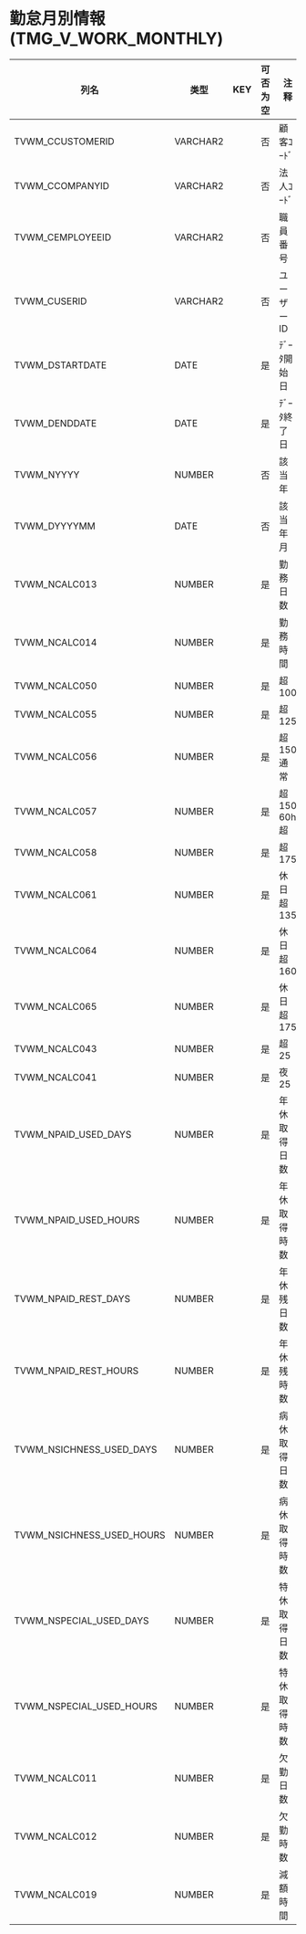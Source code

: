 # 勤怠月別情報(TMG_V_WORK_MONTHLY)
| 列名   | 类型   | KEY  | 可否为空 | 注释   |
| ---- | ---- | ---- | ---- | ---- |
|TVWM_CCUSTOMERID|VARCHAR2||否|顧客ｺｰﾄﾞ|
|TVWM_CCOMPANYID|VARCHAR2||否|法人ｺｰﾄﾞ|
|TVWM_CEMPLOYEEID|VARCHAR2||否|職員番号|
|TVWM_CUSERID|VARCHAR2||否|ユーザーID|
|TVWM_DSTARTDATE|DATE||是|ﾃﾞｰﾀ開始日|
|TVWM_DENDDATE|DATE||是|ﾃﾞｰﾀ終了日|
|TVWM_NYYYY|NUMBER||否|該当年|
|TVWM_DYYYYMM|DATE||否|該当年月|
|TVWM_NCALC013|NUMBER||是|勤務日数|
|TVWM_NCALC014|NUMBER||是|勤務時間|
|TVWM_NCALC050|NUMBER||是|超100|
|TVWM_NCALC055|NUMBER||是|超125|
|TVWM_NCALC056|NUMBER||是|超150 通常|
|TVWM_NCALC057|NUMBER||是|超150 60h超|
|TVWM_NCALC058|NUMBER||是|超175|
|TVWM_NCALC061|NUMBER||是|休日超135|
|TVWM_NCALC064|NUMBER||是|休日超160|
|TVWM_NCALC065|NUMBER||是|休日超175|
|TVWM_NCALC043|NUMBER||是|超25|
|TVWM_NCALC041|NUMBER||是|夜25|
|TVWM_NPAID_USED_DAYS|NUMBER||是|年休取得日数|
|TVWM_NPAID_USED_HOURS|NUMBER||是|年休取得時数|
|TVWM_NPAID_REST_DAYS|NUMBER||是|年休残日数|
|TVWM_NPAID_REST_HOURS|NUMBER||是|年休残時数|
|TVWM_NSICHNESS_USED_DAYS|NUMBER||是|病休取得日数|
|TVWM_NSICHNESS_USED_HOURS|NUMBER||是|病休取得時数|
|TVWM_NSPECIAL_USED_DAYS|NUMBER||是|特休取得日数|
|TVWM_NSPECIAL_USED_HOURS|NUMBER||是|特休取得時数|
|TVWM_NCALC011|NUMBER||是|欠勤日数|
|TVWM_NCALC012|NUMBER||是|欠勤時数|
|TVWM_NCALC019|NUMBER||是|減額時間|
